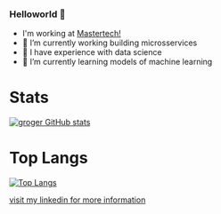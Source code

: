 ### Helloworld 👋

-    I'm working at [Mastertech!](https://mastertech.com.br)
- 🔭 I’m currently working building microsservices
- 🔭 I have experience with data science
- 🌱 I’m currently learning models of machine learning  

# Stats

[![groger GitHub stats](https://github-readme-stats.vercel.app/api?username=g-roger&count_private=true&show_icons=true&theme=tokyonight)](https://github.com/anuraghazra/github-readme-stats)

# Top Langs

[![Top Langs](https://github-readme-stats.vercel.app/api/top-langs/?username=g-roger&show_icons=true&theme=tokyonight&layout=compact&count_private=true&orgs=mastertech,probem)](https://github.com/anuraghazra/github-readme-stats)


[visit my linkedin for more information](https://www.linkedin.com/in/gabriel-roger/)
